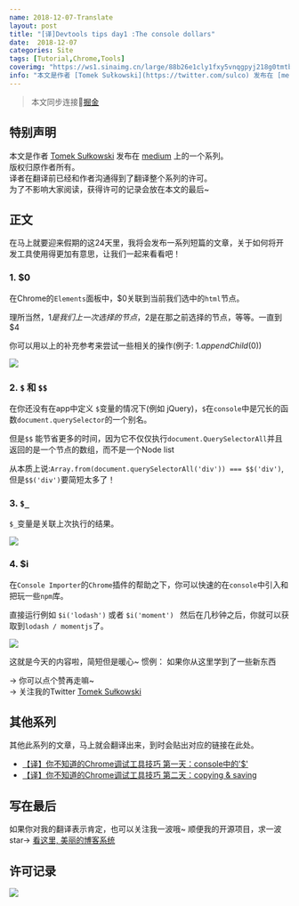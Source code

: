 ```yaml
---
name: 2018-12-07-Translate
layout: post
title: "[译]Devtools tips day1 :The console dollars"
date:  2018-12-07
categories: Site
tags: [Tutorial,Chrome,Tools]
coverimg: "https://ws1.sinaimg.cn/large/88b26e1cly1fxy5vnqgpyj218g0tmtbn.jpg"
info: "本文是作者 [Tomek Sułkowski](https://twitter.com/sulco) 发布在 [medium](https://medium.com) 上的一个系列。"
---
```


> 本文同步连接[掘金](https://juejin.im/post/5c09a80151882521c81168a2)

## 特别声明
本文是作者 [Tomek Sułkowski](https://twitter.com/sulco) 发布在 [medium](https://medium.com) 上的一个系列。<br>
版权归原作者所有。<br>
译者在翻译前已经和作者沟通得到了翻译整个系列的许可。<br>
为了不影响大家阅读，获得许可的记录会放在本文的最后~


## 正文

在马上就要迎来假期的这24天里，我将会发布一系列短篇的文章，关于如何将开发工具使用得更加有意思，让我们一起来看看吧！

### 1. $0
在Chrome的`Elements`面板中，$0关联到当前我们选中的`html`节点。

理所当然，$1 是我们上一次选择的节点，$2是在那之前选择的节点，等等。一直到 $4

你可以用以上的补充参考来尝试一些相关的操作(例子: $1.appendChild($0))


![](https://user-gold-cdn.xitu.io/2018/12/7/16785c75b56d3a80?w=1332&h=802&f=gif&s=2504927)

### 2. `$` 和 `$$`

在你还没有在app中定义 `$`变量的情况下(例如 jQuery)，`$`在`console`中是冗长的函数`document.querySelector`的一个别名。

但是`$$` 能节省更多的时间，因为它不仅仅执行`document.QuerySelectorAll`并且返回的是一个节点的数组，而不是一个Node list

从本质上说:`Array.from(document.querySelectorAll('div')) === $$('div')`,但是`$$('div')`要简短太多了！


### 3. `$_`

`$_`变量是关联上次执行的结果。


![](https://user-gold-cdn.xitu.io/2018/12/7/16785d333e7c1d7f?w=1014&h=368&f=png&s=76376)

### 4. $i

在`Console Importer`的`Chrome`插件的帮助之下，你可以快速的在`console`中引入和把玩一些`npm`库。

直接运行例如 `$i('lodash')` 或者 `$i('moment') ` 然后在几秒钟之后，你就可以获取到`lodash / momentjs`了。

![](https://user-gold-cdn.xitu.io/2018/12/7/16785da0dea963fb?w=1332&h=802&f=gif&s=1817520)

这就是今天的内容啦，简短但是暖心~
惯例： 如果你从这里学到了一些新东西

→ 你可以点个赞再走嘛~<br>
→ 关注我的Twitter [Tomek Sułkowski](https://twitter.com/sulco)


## 其他系列

其他此系列的文章，马上就会翻译出来，到时会贴出对应的链接在此处。

- [【译】你不知道的Chrome调试工具技巧 第一天：console中的'$'](https://juejin.im/post/5c09a80151882521c81168a2)
- [【译】你不知道的Chrome调试工具技巧 第二天：copying & saving](https://juejin.im/post/5c0a0d5ff265da61117a1c75)

## 写在最后
如果你对我的翻译表示肯定，也可以关注我一波哦~
顺便我的开源项目，求一波 star→ [看这里, 美丽的博客系统](https://github.com/DendiSe7enGitHub/vue-blog-generater)


## 许可记录

![](https://user-gold-cdn.xitu.io/2018/12/7/16785bf236522479?w=648&h=675&f=png&s=103687)


